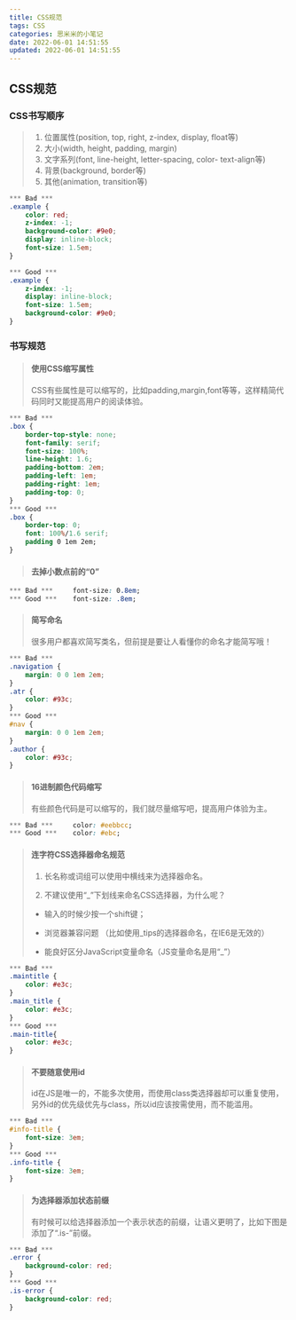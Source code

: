 ```yaml
---
title: CSS规范
tags: CSS
categories: 思米米的小笔记
date: 2022-06-01 14:51:55
updated: 2022-06-01 14:51:55
---
```


## CSS规范

### CSS书写顺序

> 1. 位置属性(position, top, right, z-index, display, float等)
> 2. 大小(width, height, padding, margin)
> 3. 文字系列(font, line-height, letter-spacing, color- text-align等)
> 4. 背景(background, border等)
> 5. 其他(animation, transition等)

```css
*** Bad ***
.example {
    color: red;
    z-index: -1;
    background-color: #9e0;
    display: inline-block;
    font-size: 1.5em;
}

*** Good ***
.example {
    z-index: -1;
    display: inline-block;
    font-size: 1.5em;
    background-color: #9e0;
}
```

<!-- more -->

### 书写规范

> #### 使用CSS缩写属性
>
> CSS有些属性是可以缩写的，比如padding,margin,font等等，这样精简代码同时又能提高用户的阅读体验。

```css
*** Bad ***
.box {
	border-top-style: none;
    font-family: serif;
    font-size: 100%;
    line-height: 1.6;
    padding-bottom: 2em;
    padding-left: 1em;
    padding-right: 1em;
    padding-top: 0;
}
*** Good ***
.box {
    border-top: 0;
    font: 100%/1.6 serif;
    padding 0 1em 2em;
}
```

> #### 去掉小数点前的“0”

```css
*** Bad ***  	font-size: 0.8em;
*** Good ***	font-size: .8em;
```

> #### 简写命名
>
> 很多用户都喜欢简写类名，但前提是要让人看懂你的命名才能简写哦！

```css
*** Bad ***
.navigation {
	margin: 0 0 1em 2em;
}
.atr {
	color: #93c;
}
*** Good ***
#nav {
    margin: 0 0 1em 2em;
}
.author {
    color: #93c;
}
```

> #### 16进制颜色代码缩写
>
> 有些颜色代码是可以缩写的，我们就尽量缩写吧，提高用户体验为主。

```css
*** Bad ***		color: #eebbcc;
*** Good ***	color: #ebc;
```

> #### 连字符CSS选择器命名规范
>
> 1. 长名称或词组可以使用中横线来为选择器命名。
>
> 2. 不建议使用“_”下划线来命名CSS选择器，为什么呢？
>
> - 输入的时候少按一个shift键；
>
> - 浏览器兼容问题 （比如使用_tips的选择器命名，在IE6是无效的）
>
> - 能良好区分JavaScript变量命名（JS变量命名是用“_”）

```css
*** Bad ***
.maintitle {
	color: #e3c;
}
.main_title {
	color: #e3c;
}
*** Good ***
.main-title{
	color: #e3c;
}
```

> #### 不要随意使用id
>
> id在JS是唯一的，不能多次使用，而使用class类选择器却可以重复使用，另外id的优先级优先与class，所以id应该按需使用，而不能滥用。

```css
*** Bad ***
#info-title {
	font-size: 3em;
}
*** Good ***
.info-title {
	font-size: 3em;
}
```

> #### 为选择器添加状态前缀
>
> 有时候可以给选择器添加一个表示状态的前缀，让语义更明了，比如下图是添加了“.is-”前缀。

```css
*** Bad ***
.error {
	background-color: red;
}
*** Good ***
.is-error {
	background-color: red;
}
```
